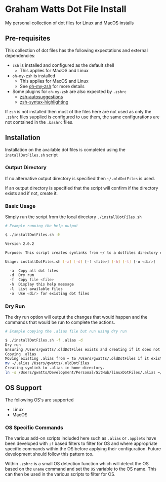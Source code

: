 # Graham Watts Dot File Install

My personal collection of dot files for Linux and MacOS installs

## Pre-requisites

This collection of dot files has the following expectations and external dependencies:

- `zsh` is installed and configured as the default shell
  - This applies for MacOS and Linux
- `oh-my-zsh` is installed
  - This applies for MacOS and Linux
  - See [oh-my-zsh](https://ohmyz.sh/) for more details
- Some plugins for `oh-my-zsh` are also expected by `.zshrc`
  - [zsh-autosuggestions](https://github.com/zsh-users/zsh-autosuggestions)
  - [zsh-syntax-highlighting](https://github.com/zsh-users/zsh-syntax-highlighting)

If `zsh` is not installed then most of the files here are not used as only the `.zshrc` files supplied is configured to use them, the same configurations are not contained in the `.bashrc` files.

## Installation

Installation on the available dot files is completed using the `installDotFiles.sh` script

### Output Directory

If no alternative output directory is specified then `~/.oldDotFiles` is used.

If an output directory is specified that the script will confirm if the directory exists and if not, create it.

### Basic Usage

Simply run the script from the local directory `./installDotFiles.sh`

```bash
# Example running the help output

$ ./installDotFiles.sh -h

Version 2.0.2

Purpose: This script creates symlinks from ~/ to a dotfiles directory cloned from github

Usage: installDotFiles.sh [-a] [-d] [-f <file>] [-h] [-l] [-o <dir>]

  -a  Copy all dot files
  -d  Dry run
  -f  Copy file <file>
  -h  Display this help message
  -l  List available files
  -o  Use <dir> for existing dot files
```

### Dry Run

The dry run option will output the changes that would happen and the commands that would be run to complete the actions.

```bash
# Example copying the .alias file but run using dry run

$ ./installDotFiles.sh -f .alias -d
Dry run
Ensuring /Users/gwatts/.oldDotFiles exists and creating if it does not
Copying .alias
Moving existing .alias from ~ to /Users/gwatts/.oldDotFiles if it exists
mv ~/.alias /Users/gwatts/.oldDotFiles
Creating symlink to .alias in home directory.
ln -s /Users/gwatts/Development/Personal/GitHub/linuxDotFiles/.alias ~/.alias
```

## OS Support

The following OS's are supported

- Linux
- MacOS

### OS Specific Commands

The various add-on scripts included here such as `.alias` or `.applets` have been developed with `if` based filters to filter for OS and where appropriate specific commands within the OS before applying their configuration.  Future development should follow this pattern too.

Within `.zshrc` is a small OS detection function which will detect the OS based on the `uname` command and set the `OS` variable to the OS name.  This can then be used in the various scripts to filter for OS.
